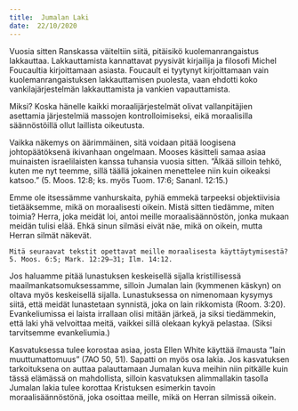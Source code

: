 ```yaml
---
title:  Jumalan Laki
date:  22/10/2020
---
```


Vuosia sitten Ranskassa väiteltiin siitä, pitäisikö kuolemanrangaistus lakkauttaa. Lakkauttamista kannattavat pyysivät kirjailija ja filosofi Michel Foucaultia kirjoittamaan asiasta. Foucault ei tyytynyt kirjoittamaan vain kuolemanrangaistuksen lakkauttamisen puolesta, vaan ehdotti koko vankilajärjestelmän lakkauttamista ja vankien vapauttamista.

Miksi? Koska hänelle kaikki moraalijärjestelmät olivat vallanpitäjien asettamia järjestelmiä massojen kontrolloimiseksi, eikä moraalisilla säännöstöillä ollut laillista oikeutusta.

Vaikka näkemys on äärimmäinen, sitä voidaan pitää loogisena johtopäätöksenä ikivanhaan ongelmaan. Mooses käsitteli samaa asiaa muinaisten israelilaisten kanssa tuhansia vuosia sitten. ”Älkää silloin tehkö, kuten me nyt teemme, ­sillä täällä jokainen menettelee niin kuin oikeaksi katsoo.”            (5. Moos. 12:8; ks. myös Tuom. 17:6; Sananl. 12:15.)

Emme ole itsessämme vanhurskaita, pyhiä emmekä tarpeeksi objektiivisia tietääksemme, mikä on moraalisesti oikein. Mistä sitten tiedämme, miten toimia? Herra, joka meidät loi, antoi meille moraalisäännöstön, jonka mukaan meidän tulisi elää. Ehkä sinun silmäsi eivät näe, mikä on oikein, mutta Herran silmät näkevät.

`Mitä seuraavat tekstit opettavat meille moraalisesta käyttäytymisestä? 5. Moos. 6:5; Mark. 12:29–31; Ilm. 14:12.`

Jos haluamme pitää lunastuksen keskeisellä sijalla kristillisessä maailmankatsomuksessamme, silloin Jumalan lain (kymmenen käskyn) on oltava myös keskeisellä sijalla. Lunastuksessa on nimenomaan kysymys siitä, että meidät lunastetaan synnistä, joka on lain rikkomista (Room. 3:20). Evankeliumissa ei laista irrallaan olisi mitään järkeä, ja siksi tiedämmekin, että laki yhä velvoittaa meitä, vaikkei sillä olekaan kykyä pelastaa. (Siksi tarvitsemme evankeliumia.)

Kasvatuksessa tulee korostaa asiaa, josta Ellen White käyttää ilmausta ”lain muuttumattomuus” (7AO 50, 51). Sapatti on myös osa lakia. Jos kasvatuksen tarkoituksena on auttaa palauttamaan Jumalan kuva meihin niin pitkälle kuin tässä elämässä on mahdollista, silloin kasvatuksen alimmallakin tasolla Jumalan lakia tulee korottaa Kristuksen esimerkin tavoin moraalisäännöstönä, joka osoittaa meille, mikä on Herran silmissä oikein.